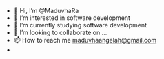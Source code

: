 - 👋 Hi, I’m @MaduvhaRa
- 👀 I’m interested in software development 
- 🌱 I’m currently studying software development 
- 💞️ I’m looking to collaborate on ...
- 📫 How to reach me maduvhaangelah@gmail.com
- 

<!---
MaduvhaRa/MaduvhaRa is a ✨ special ✨ repository because its `README.md` (this file) appears on your GitHub profile.
You can click the Preview link to take a look at your changes.
--->
